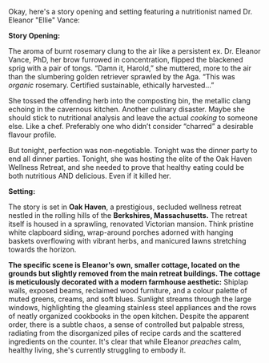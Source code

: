 Okay, here's a story opening and setting featuring a nutritionist named Dr. Eleanor "Ellie" Vance:

**Story Opening:**

The aroma of burnt rosemary clung to the air like a persistent ex. Dr. Eleanor Vance, PhD, her brow furrowed in concentration, flipped the blackened sprig with a pair of tongs. “Damn it, Harold,” she muttered, more to the air than the slumbering golden retriever sprawled by the Aga. “This was *organic* rosemary. Certified sustainable, ethically harvested…”

She tossed the offending herb into the composting bin, the metallic clang echoing in the cavernous kitchen. Another culinary disaster. Maybe she should stick to nutritional analysis and leave the actual *cooking* to someone else. Like a chef. Preferably one who didn’t consider “charred” a desirable flavour profile.

But tonight, perfection was non-negotiable. Tonight was the dinner party to end all dinner parties. Tonight, she was hosting the elite of the Oak Haven Wellness Retreat, and she needed to prove that healthy eating could be both nutritious AND delicious. Even if it killed her.

**Setting:**

The story is set in **Oak Haven**, a prestigious, secluded wellness retreat nestled in the rolling hills of the **Berkshires, Massachusetts.** The retreat itself is housed in a sprawling, renovated Victorian mansion. Think pristine white clapboard siding, wrap-around porches adorned with hanging baskets overflowing with vibrant herbs, and manicured lawns stretching towards the horizon.

**The specific scene is Eleanor's own, smaller cottage, located on the grounds but slightly removed from the main retreat buildings. The cottage is meticulously decorated with a modern farmhouse aesthetic:** Shiplap walls, exposed beams, reclaimed wood furniture, and a colour palette of muted greens, creams, and soft blues. Sunlight streams through the large windows, highlighting the gleaming stainless steel appliances and the rows of neatly organized cookbooks in the open kitchen. Despite the apparent order, there is a subtle chaos, a sense of controlled but palpable stress, radiating from the disorganized piles of recipe cards and the scattered ingredients on the counter. It's clear that while Eleanor *preaches* calm, healthy living, she's currently struggling to embody it.
